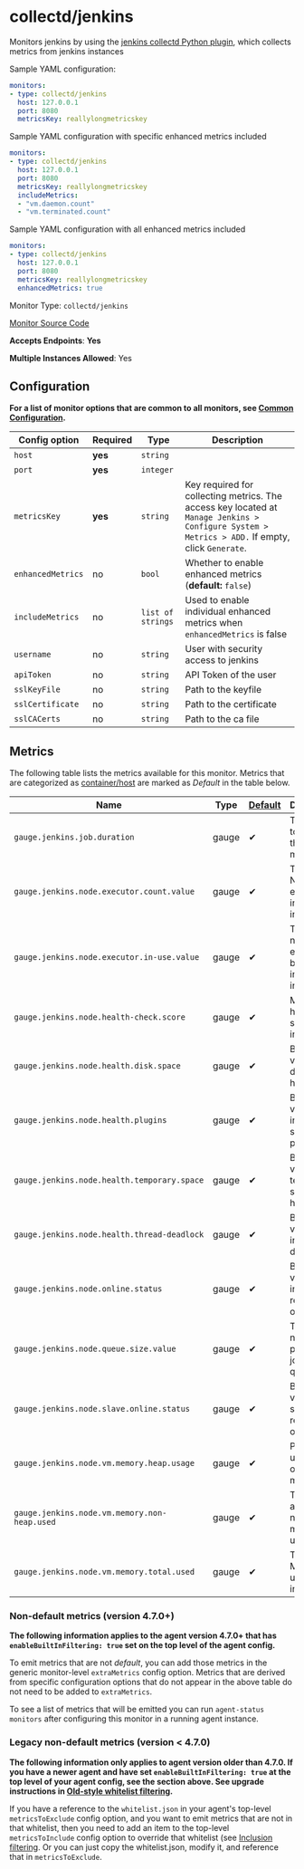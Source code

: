 <!--- GENERATED BY gomplate from scripts/docs/monitor-page.md.tmpl --->

# collectd/jenkins

Monitors jenkins by using the
[jenkins collectd Python
plugin](https://github.com/signalfx/collectd-jenkins), which collects
metrics from jenkins instances

Sample YAML configuration:

```yaml
monitors:
- type: collectd/jenkins
  host: 127.0.0.1
  port: 8080
  metricsKey: reallylongmetricskey
```

Sample YAML configuration with specific enhanced metrics included

```yaml
monitors:
- type: collectd/jenkins
  host: 127.0.0.1
  port: 8080
  metricsKey: reallylongmetricskey
  includeMetrics:
  - "vm.daemon.count"
  - "vm.terminated.count"
```

Sample YAML configuration with all enhanced metrics included

```yaml
monitors:
- type: collectd/jenkins
  host: 127.0.0.1
  port: 8080
  metricsKey: reallylongmetricskey
  enhancedMetrics: true
```


Monitor Type: `collectd/jenkins`

[Monitor Source Code](https://github.com/signalfx/signalfx-agent/tree/master/internal/monitors/collectd/jenkins)

**Accepts Endpoints**: **Yes**

**Multiple Instances Allowed**: Yes

## Configuration

**For a list of monitor options that are common to all monitors, see [Common
Configuration](../monitor-config.md#common-configuration).**


| Config option | Required | Type | Description |
| --- | --- | --- | --- |
| `host` | **yes** | `string` |  |
| `port` | **yes** | `integer` |  |
| `metricsKey` | **yes** | `string` | Key required for collecting metrics.  The access key located at `Manage Jenkins > Configure System > Metrics > ADD.` If empty, click `Generate`. |
| `enhancedMetrics` | no | `bool` | Whether to enable enhanced metrics (**default:** `false`) |
| `includeMetrics` | no | `list of strings` | Used to enable individual enhanced metrics when `enhancedMetrics` is false |
| `username` | no | `string` | User with security access to jenkins |
| `apiToken` | no | `string` | API Token of the user |
| `sslKeyFile` | no | `string` | Path to the keyfile |
| `sslCertificate` | no | `string` | Path to the certificate |
| `sslCACerts` | no | `string` | Path to the ca file |


## Metrics

The following table lists the metrics available for this monitor.
Metrics that are categorized as
[container/host](https://docs.signalfx.com/en/latest/admin-guide/usage.html#about-custom-bundled-and-high-resolution-metrics)
are marked as _Default_ in the table below.

| Name | Type | [Default](https://docs.signalfx.com/en/latest/admin-guide/usage.html#about-custom-bundled-and-high-resolution-metrics) | Description |
| ---  | ---  | ---    | ---         |
| `gauge.jenkins.job.duration` | gauge | ✔ | Time taken to complete the job in ms. |
| `gauge.jenkins.node.executor.count.value` | gauge | ✔ | Total Number of executors in an instance |
| `gauge.jenkins.node.executor.in-use.value` | gauge | ✔ | Total number of executors being used in an instance |
| `gauge.jenkins.node.health-check.score` | gauge | ✔ | Mean health score of an instance |
| `gauge.jenkins.node.health.disk.space` | gauge | ✔ | Binary value of disk space health |
| `gauge.jenkins.node.health.plugins` | gauge | ✔ | Boolean value indicating state of plugins |
| `gauge.jenkins.node.health.temporary.space` | gauge | ✔ | Binary value of temporary space health |
| `gauge.jenkins.node.health.thread-deadlock` | gauge | ✔ | Boolean value indicating a deadlock |
| `gauge.jenkins.node.online.status` | gauge | ✔ | Boolean value of instance is reachable or not |
| `gauge.jenkins.node.queue.size.value` | gauge | ✔ | Total number pending jobs in queue |
| `gauge.jenkins.node.slave.online.status` | gauge | ✔ | Boolean value for slave is reachable or not |
| `gauge.jenkins.node.vm.memory.heap.usage` | gauge | ✔ | Percent utilization of the heap memory |
| `gauge.jenkins.node.vm.memory.non-heap.used` | gauge | ✔ | Total amount of non-heap memory used |
| `gauge.jenkins.node.vm.memory.total.used` | gauge | ✔ | Total Memory used by instance |



### Non-default metrics (version 4.7.0+)

**The following information applies to the agent version 4.7.0+ that has
`enableBuiltInFiltering: true` set on the top level of the agent config.**

To emit metrics that are not _default_, you can add those metrics in the
generic monitor-level `extraMetrics` config option.  Metrics that are derived
from specific configuration options that do not appear in the above table do
not need to be added to `extraMetrics`.

To see a list of metrics that will be emitted you can run `agent-status
monitors` after configuring this monitor in a running agent instance.



### Legacy non-default metrics (version < 4.7.0)

**The following information only applies to agent version older than 4.7.0. If
you have a newer agent and have set `enableBuiltInFiltering: true` at the top
level of your agent config, see the section above. See upgrade instructions in
[Old-style whitelist filtering](../legacy-filtering.md#old-style-whitelist-filtering).**

If you have a reference to the `whitelist.json` in your agent's top-level
`metricsToExclude` config option, and you want to emit metrics that are not in
that whitelist, then you need to add an item to the top-level
`metricsToInclude` config option to override that whitelist (see [Inclusion
filtering](../legacy-filtering.md#inclusion-filtering).  Or you can just
copy the whitelist.json, modify it, and reference that in `metricsToExclude`.



